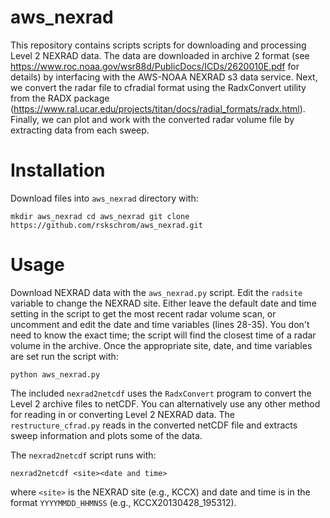 # aws_nexrad
This repository contains scripts scripts for downloading and processing  Level 2 NEXRAD data. The data are downloaded in archive 2 format (see https://www.roc.noaa.gov/wsr88d/PublicDocs/ICDs/2620010E.pdf for details) by interfacing with the AWS-NOAA NEXRAD s3 data service. Next, we convert the radar file to cfradial format using the RadxConvert utility from the RADX package (https://www.ral.ucar.edu/projects/titan/docs/radial_formats/radx.html). Finally, we can plot and work with the converted radar volume file by extracting data from each sweep.

# Installation
Download files into `aws_nexrad` directory with:

`mkdir aws_nexrad
cd aws_nexrad
git clone https://github.com/rskschrom/aws_nexrad.git`

# Usage
Download NEXRAD data with the `aws_nexrad.py` script. Edit the `radsite` variable to change the NEXRAD site. Either leave the default date and time setting in the script to get the most recent radar volume scan, or uncomment and edit the date and time variables (lines 28-35). You don't need to know the exact time; the script will find the closest time of a radar volume in the archive. Once the appropriate site, date, and time variables are set run the script with:

`python aws_nexrad.py`

The included `nexrad2netcdf` uses the `RadxConvert` program to convert the Level 2 archive files to netCDF. You can alternatively use any other method for reading in or converting Level 2 NEXRAD data. The `restructure_cfrad.py` reads in the converted netCDF file and extracts sweep information and plots some of the data.

The `nexrad2netcdf` script runs with:

`nexrad2netcdf <site><date and time>`

where `<site>` is the NEXRAD site (e.g., KCCX) and date and time is in the format `YYYYMMDD_HHMNSS` (e.g., KCCX20130428_195312).
